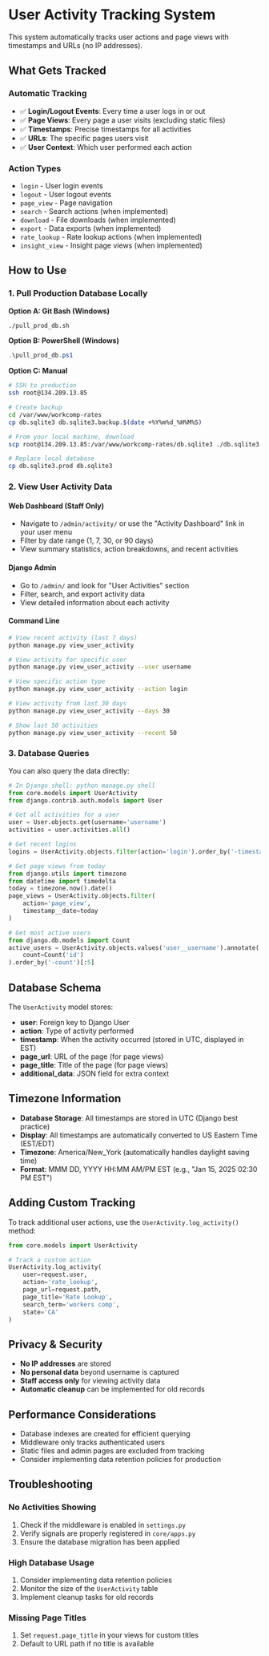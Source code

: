 # User Activity Tracking System

This system automatically tracks user actions and page views with timestamps and URLs (no IP addresses).

## What Gets Tracked

### Automatic Tracking
- ✅ **Login/Logout Events**: Every time a user logs in or out
- ✅ **Page Views**: Every page a user visits (excluding static files)
- ✅ **Timestamps**: Precise timestamps for all activities
- ✅ **URLs**: The specific pages users visit
- ✅ **User Context**: Which user performed each action

### Action Types
- `login` - User login events
- `logout` - User logout events  
- `page_view` - Page navigation
- `search` - Search actions (when implemented)
- `download` - File downloads (when implemented)
- `export` - Data exports (when implemented)
- `rate_lookup` - Rate lookup actions (when implemented)
- `insight_view` - Insight page views (when implemented)

## How to Use

### 1. Pull Production Database Locally

**Option A: Git Bash (Windows)**
```bash
./pull_prod_db.sh
```

**Option B: PowerShell (Windows)**
```powershell
.\pull_prod_db.ps1
```

**Option C: Manual**
```bash
# SSH to production
ssh root@134.209.13.85

# Create backup
cd /var/www/workcomp-rates
cp db.sqlite3 db.sqlite3.backup.$(date +%Y%m%d_%H%M%S)

# From your local machine, download
scp root@134.209.13.85:/var/www/workcomp-rates/db.sqlite3 ./db.sqlite3.prod

# Replace local database
cp db.sqlite3.prod db.sqlite3
```

### 2. View User Activity Data

#### Web Dashboard (Staff Only)
- Navigate to `/admin/activity/` or use the "Activity Dashboard" link in your user menu
- Filter by date range (1, 7, 30, or 90 days)
- View summary statistics, action breakdowns, and recent activities

#### Django Admin
- Go to `/admin/` and look for "User Activities" section
- Filter, search, and export activity data
- View detailed information about each activity

#### Command Line
```bash
# View recent activity (last 7 days)
python manage.py view_user_activity

# View activity for specific user
python manage.py view_user_activity --user username

# View specific action type
python manage.py view_user_activity --action login

# View activity from last 30 days
python manage.py view_user_activity --days 30

# Show last 50 activities
python manage.py view_user_activity --recent 50
```

### 3. Database Queries

You can also query the data directly:

```python
# In Django shell: python manage.py shell
from core.models import UserActivity
from django.contrib.auth.models import User

# Get all activities for a user
user = User.objects.get(username='username')
activities = user.activities.all()

# Get recent logins
logins = UserActivity.objects.filter(action='login').order_by('-timestamp')[:10]

# Get page views from today
from django.utils import timezone
from datetime import timedelta
today = timezone.now().date()
page_views = UserActivity.objects.filter(
    action='page_view',
    timestamp__date=today
)

# Get most active users
from django.db.models import Count
active_users = UserActivity.objects.values('user__username').annotate(
    count=Count('id')
).order_by('-count')[:5]
```

## Database Schema

The `UserActivity` model stores:

- **user**: Foreign key to Django User
- **action**: Type of activity performed
- **timestamp**: When the activity occurred (stored in UTC, displayed in EST)
- **page_url**: URL of the page (for page views)
- **page_title**: Title of the page (for page views)
- **additional_data**: JSON field for extra context

## Timezone Information

- **Database Storage**: All timestamps are stored in UTC (Django best practice)
- **Display**: All timestamps are automatically converted to US Eastern Time (EST/EDT)
- **Timezone**: America/New_York (automatically handles daylight saving time)
- **Format**: MMM DD, YYYY HH:MM AM/PM EST (e.g., "Jan 15, 2025 02:30 PM EST")

## Adding Custom Tracking

To track additional user actions, use the `UserActivity.log_activity()` method:

```python
from core.models import UserActivity

# Track a custom action
UserActivity.log_activity(
    user=request.user,
    action='rate_lookup',
    page_url=request.path,
    page_title='Rate Lookup',
    search_term='workers comp',
    state='CA'
)
```

## Privacy & Security

- **No IP addresses** are stored
- **No personal data** beyond username is captured
- **Staff access only** for viewing activity data
- **Automatic cleanup** can be implemented for old records

## Performance Considerations

- Database indexes are created for efficient querying
- Middleware only tracks authenticated users
- Static files and admin pages are excluded from tracking
- Consider implementing data retention policies for production

## Troubleshooting

### No Activities Showing
1. Check if the middleware is enabled in `settings.py`
2. Verify signals are properly registered in `core/apps.py`
3. Ensure the database migration has been applied

### High Database Usage
1. Consider implementing data retention policies
2. Monitor the size of the `UserActivity` table
3. Implement cleanup tasks for old records

### Missing Page Titles
1. Set `request.page_title` in your views for custom titles
2. Default to URL path if no title is available
